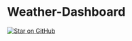 # Weather-Dashboard
<a href="https://github.com/badges/shields"><img src="https://img.shields.io/badge/GitHub-Star-blue?logo=github" alt="Star on GitHub"></a>
